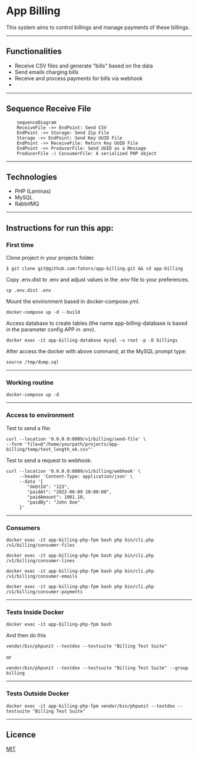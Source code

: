 # App Billing

This system aims to control billings and manage payments of these billings.

------



## Functionalities

- Receive CSV files and generate "bills" based on the data
- Send emails charging bills
- Receive and process payments for bills via webhook
- 
------

## Sequence Receive File

```mermaid
    sequenceDiagram
    ReceiveFile ->> EndPoint: Send CSV
    EndPoint ->> Storage: Send Zip File
    Storage ->> EndPoint: Send Key UUID File
    EndPoint ->> ReceiveFile: Return Key UUID File
    EndPoint ->> ProducerFile: Send UUID as a Message
    ProducerFile -) ConsumerFile: A serialized PHP object
````
------

## Technologies

- PHP (Laminas)
- MySQL
- RabbitMQ

------

## Instructions for run this app:

### First time

Clone project in your projects folder.
```shell script
$ git clone git@github.com:fatorx/app-billing.git && cd app-billing
```
Copy .env.dist to .env and adjust values in the .env file to your preferences.
```shell script
cp .env.dist .env
```
Mount the environment based in docker-compose.yml.
```shell script
docker-compose up -d --build
```
Access database to create tables (the name app-billing-database is based in the parameter config APP in .env).
```shell script
docker exec -it app-billing-database mysql -u root -p -D billings
```
After access the docker with above command, at the MySQL prompt type:  
```shell script
source /tmp/dump.sql
```

------
### Working routine 
```shell script
docker-compose up -d
```
------

### Access to environment

Test to send a file:
```shell script
curl --location '0.0.0.0:8009/v1/billing/send-file' \
--form 'file=@"/home/yourpath/projects/app-billing/temp/test_length_ok.csv"'
```

Test to send a request to webhook:
```shell script
curl --location '0.0.0.0:8009/v1/billing/webhook' \
     --header 'Content-Type: application/json' \
     --data '{
        "debtId": "123",
        "paidAt": "2022-06-09 10:00:00",
        "paidAmount": 1001.10,
        "paidBy": "John Doe"
     }'
```
------
### Consumers 
```shell script
docker exec -it app-billing-php-fpm bash php bin/cli.php /v1/billing/consumer-files
```
```shell script
docker exec -it app-billing-php-fpm bash php bin/cli.php /v1/billing/consumer-lines
```
```shell script
docker exec -it app-billing-php-fpm bash php bin/cli.php /v1/billing/consumer-emails
```
```shell script
docker exec -it app-billing-php-fpm bash php bin/cli.php /v1/billing/consumer-payments
```
------

### Tests Inside Docker 
```shell script
docker exec -it app-billing-php-fpm bash
```
And then do this
```shell script
vendor/bin/phpunit --testdox --testsuite "Billing Test Suite"
```
or 
```shell script
vendor/bin/phpunit --testdox --testsuite "Billing Test Suite" --group billing
```

------
### Tests Outside Docker
```shell script
docker exec -it app-billing-php-fpm vendor/bin/phpunit --testdox --testsuite "Billing Test Suite"
```
------
## Licence

[MIT](https://github.com/fatorx/php-gamer/blob/main/LICENSE.md)


